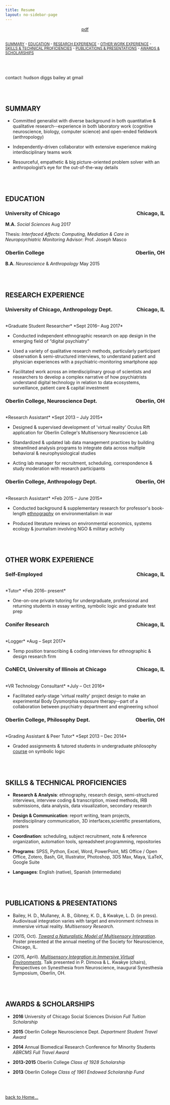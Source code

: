 ```yaml
---
title: Resume
layout: no-sidebar-page
---
```

<center>
<a href="../assets/bailey_resume.pdf">pdf</a>
</center>

<br>

<small> [SUMMARY](#summary) - [EDUCATION](#education) - [RESEARCH EXPERIENCE](#research-experience) - [OTHER WORK EXPERIENCE](#other-work-experience) - [SKILLS & TECHNICAL PROFICIENCIES](#skills--technical-proficiencies) - [PUBLICATIONS & PRESENTATIONS](#publications--presentations) - [AWARDS & SCHOLARSHIPS](#awards--scholarships) </small>

<br><br>

contact: hudson diggs bailey at gmail

<br><br>


## SUMMARY

- Committed generalist with diverse background in both quantitative & qualitative research--experience in both laboratory work (cognitive neuroscience, biology, computer science) and open-ended fieldwork (anthropology)

- Independently-driven collaborator with extensive experience making interdisciplinary teams work

- Resourceful, empathetic & big picture-oriented problem solver with an anthropologist’s eye for the out-of-the-way details

<br><br>

## EDUCATION
### University of Chicago <span style="float:right;"> Chicago, IL </span>

**M.A.**  _Social Sciences_  Aug 2017

Thesis: *Interfaced Affects: Computing, Mediation & Care in Neuropsychiatric Monitoring*  Advisor: Prof. Joseph Masco

### Oberlin College <span style="float:right;"> Oberlin, OH </span>

**B.A.**  _Neuroscience_ & _Anthropology_  May 2015

<br><br>

## RESEARCH EXPERIENCE

### University of Chicago, Anthropology Dept. <span style="float:right;"> Chicago, IL </span>
<br>
*Graduate Student Researcher*  *Sept 2016– Aug 2017*

- Conducted independent ethnographic research on app design in the emerging field of “digital psychiatry"

- Used a variety of qualitative research methods, particularly participant observation & semi-structured interviews, to understand patient and physician experiences with a psychiatric-monitoring smartphone app

- Facilitated work across an interdisciplinary group of scientists and researchers to develop a complex narrative of how psychiatrists understand digital technology in relation to data ecosystems, surveillance, patient care & capital investment

### Oberlin College, Neuroscience Dept. <span style="float:right;"> Oberlin, OH </span>
<br>
*Research Assistant*  *Sept 2013 – July 2015*

- Designed & supervised development of 'virtual reality' Oculus Rift application for Oberlin College's Multisensory Neuroscience Lab

- Standardized & updated lab data management practices by building streamlined analysis programs to integrate data across multiple behavioral & neurophysiological studies

- Acting lab manager for recruitment, scheduling, correspondence & study moderation with research participants

### Oberlin College, Anthropology Dept. <span style="float:right;"> Oberlin, OH </span>
<br>
*Research Assistant*  *Feb 2015 – June 2015*

- Conducted background & supplementary research for professor's book-length [ethnography](https://www.academia.edu/18812313/The_National_Park_Reviving_Eden_in_Iraqs_Marshes) on environmentalism in war

- Produced literature reviews on environmental economics, systems ecology & journalism involving NGO & military activity

<br><br>

## OTHER WORK EXPERIENCE

### Self-Employed <span style="float:right;"> Chicago, IL </span>
<br>
*Tutor*  *Feb 2016– present*

- One-on-one private tutoring for undergraduate, professional and returning students in essay writing, symbolic logic and graduate test prep

### Conifer Research <span style="float:right;"> Chicago, IL </span>
<br>
*Logger*  *Aug – Sept 2017*

- Temp position transcribing & coding interviews for ethnographic & design research firm

### CoNECt, University of Illinois at Chicago <span style="float:right;"> Chicago, IL
<br>
*VR Technology Consultant*  *July – Oct 2016*

- Facilitated early-stage 'virtual reality' project design to make an experimental Body Dysmorphia exposure therapy--part of a collaboration between psychiatry department and engineering school

### Oberlin College, Philosophy Dept. <span style="float:right;"> Oberlin, OH </span>
<br>
*Grading Assistant & Peer Tutor*  *Sept 2013 – Dec 2014*

- Graded assignments & tutored students in undergraduate philosophy [course](http://www.martinthomsonjones.com/courses.html) on symbolic logic

<br><br>

## SKILLS & TECHNICAL PROFICIENCIES
-  **Research & Analysis**:
ethnography, research design, semi-structured interviews, interview coding & transcription, mixed methods, IRB submissions, data analysis, data visualization, secondary research

-  **Design & Communication**:
report writing, team projects, interdisciplinary communication, 3D interfaces,scientific presentations, posters

-   **Coordination**:
scheduling, subject recruitment, note & reference organization, automation tools, spreadsheet programming, repositories


- **Programs**:
SPSS, Python, Excel, Word, PowerPoint, MS Office / Open Office, Zotero, Bash, Git, Illustrator, Photoshop, 3DS Max, Maya, \LaTeX, Google Suite

-   **Languages**:
English (native), Spanish (intermediate)

<br><br>

## PUBLICATIONS & PRESENTATIONS

- Bailey, H. D., Mullaney, A. B., Gibney, K. D., & Kwakye, L. D. (in press). Audiovisual integration varies with target and environment richness in immersive virtual reality. *Multisensory Research.*

-  (2015, Oct). [*Toward a Naturalistic Model of Multisensory Integration*](http://www.abstractsonline.com/Plan/ViewAbstract.aspx?mID=3744&sKey=8ffdb9bb-e46a-4d5d-8eba-d2ab4dd08884&cKey=b23bba56-576a-48aa-a886-c95fb61bb543&mKey=d0ff4555-8574-4fbb-b9d4-04eec8ba0c84). Poster presented at the annual meeting of the Society for Neuroscience, Chicago, IL.

- (2015, April). [*Multisensory Integration in Immersive Virtual Environments*](https://www.dropbox.com/s/wio5f70xiyqvpx7/synesthesia-symposium-april-15-updated-figures.pdf?dl=0). Talk presented in P. Dimova & L. Kwakye (chairs), Perspectives on Synesthesia from Neuroscience, inaugural Synesthesia Symposium, Oberlin, OH.

<br><br>

## AWARDS & SCHOLARSHIPS

-   **2016** University of Chicago Social Sciences Division  *Full Tuition Scholarship*

-   **2015** Oberlin College Neuroscience Dept.  *Department Student Travel Award*

-   **2014** Annual Biomedical Research Conference for Minority Students  *ABRCMS Full Travel Award*

-   **2013-2015** Oberlin College  *Class of 1928 Scholarship*

-   **2013** Oberlin College  *Class of 1961 Endowed Scholarship Fund*

<br><br>

[back to Home...](/)
